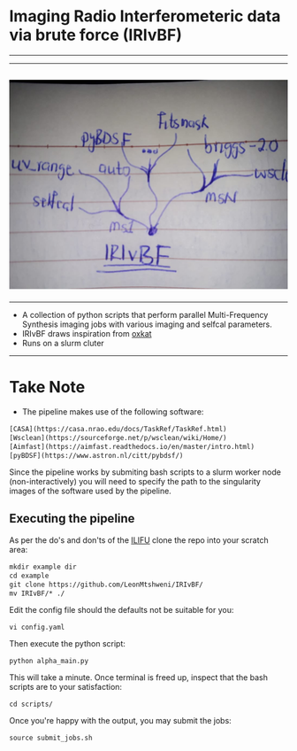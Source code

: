 # Imaging Radio Interferometeric data via brute force (IRIvBF)

---
---
![IRIvBF](IRIvBF_logo.jpeg)
---
---
* A collection of python scripts that perform parallel Multi-Frequency Synthesis imaging jobs with various imaging and selfcal parameters.
* IRIvBF draws inspiration from [oxkat](https://github.com/IanHeywood/oxkat)
* Runs on a slurm cluter

---
# Take Note
* The pipeline makes use of the following software:
```
[CASA](https://casa.nrao.edu/docs/TaskRef/TaskRef.html)
[Wsclean](https://sourceforge.net/p/wsclean/wiki/Home/)
[Aimfast](https://aimfast.readthedocs.io/en/master/intro.html)
[pyBDSF](https://www.astron.nl/citt/pybdsf/)
```
Since the pipeline works by submiting bash scripts to a slurm worker node (non-interactively) you will need to specify the path to the singularity images of the software used by the pipeline.

## Executing the pipeline
As per the do's and don'ts of the [ILIFU](http://docs.ilifu.ac.za/#/getting_started/submit_job_slurm?id=specifying-resources-when-running-jobs-on-slurm) clone the repo into your scratch area:

```
mkdir example dir
cd example
git clone https://github.com/LeonMtshweni/IRIvBF/
mv IRIvBF/* ./
```
Edit the config file should the defaults not be suitable for you:
```
vi config.yaml
```

Then execute the python script:

```
python alpha_main.py
```
This will take a minute. Once terminal is freed up, inspect that the bash scripts are to your satisfaction:
```
cd scripts/
```
Once you're happy with the output, you may submit the jobs:

```
source submit_jobs.sh
```
